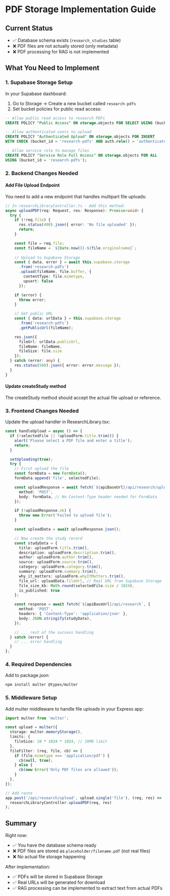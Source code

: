 # PDF Storage Implementation Guide

## Current Status
- ✅ Database schema exists (`research_studies` table)
- ❌ PDF files are not actually stored (only metadata)
- ❌ PDF processing for RAG is not implemented

## What You Need to Implement

### 1. Supabase Storage Setup

In your Supabase dashboard:
1. Go to Storage → Create a new bucket called `research-pdfs`
2. Set bucket policies for public read access:

```sql
-- Allow public read access to research PDFs
CREATE POLICY "Public Access" ON storage.objects FOR SELECT USING (bucket_id = 'research-pdfs');

-- Allow authenticated users to upload
CREATE POLICY "Authenticated Upload" ON storage.objects FOR INSERT 
WITH CHECK (bucket_id = 'research-pdfs' AND auth.role() = 'authenticated');

-- Allow service role to manage files
CREATE POLICY "Service Role Full Access" ON storage.objects FOR ALL 
USING (bucket_id = 'research-pdfs');
```

### 2. Backend Changes Needed

#### Add File Upload Endpoint
You need to add a new endpoint that handles multipart file uploads:

```typescript
// In researchLibraryController.ts - Add this method:
async uploadPDF(req: Request, res: Response): Promise<void> {
  try {
    if (!req.file) {
      res.status(400).json({ error: 'No file uploaded' });
      return;
    }

    const file = req.file;
    const fileName = `${Date.now()}-${file.originalname}`;
    
    // Upload to Supabase Storage
    const { data, error } = await this.supabase.storage
      .from('research-pdfs')
      .upload(fileName, file.buffer, {
        contentType: file.mimetype,
        upsert: false
      });

    if (error) {
      throw error;
    }

    // Get public URL
    const { data: urlData } = this.supabase.storage
      .from('research-pdfs')
      .getPublicUrl(fileName);

    res.json({
      fileUrl: urlData.publicUrl,
      fileName: fileName,
      fileSize: file.size
    });
  } catch (error: any) {
    res.status(500).json({ error: error.message });
  }
}
```

#### Update createStudy method
The createStudy method should accept the actual file upload or reference.

### 3. Frontend Changes Needed

Update the upload handler in ResearchLibrary.tsx:

```typescript
const handleUpload = async () => {
  if (!selectedFile || !uploadForm.title.trim()) {
    alert('Please select a PDF file and enter a title');
    return;
  }

  setUploading(true);
  try {
    // First upload the file
    const formData = new FormData();
    formData.append('file', selectedFile);

    const uploadResponse = await fetch(`${apiBaseUrl}/api/research/upload`, {
      method: 'POST',
      body: formData, // No Content-Type header needed for FormData
    });

    if (!uploadResponse.ok) {
      throw new Error('Failed to upload file');
    }

    const uploadData = await uploadResponse.json();

    // Now create the study record
    const studyData = {
      title: uploadForm.title.trim(),
      description: uploadForm.description.trim(),
      author: uploadForm.author.trim(),
      source: uploadForm.source.trim(),
      category: uploadForm.category.trim(),
      summary: uploadForm.summary.trim(),
      why_it_matters: uploadForm.whyItMatters.trim(),
      file_url: uploadData.fileUrl, // Real URL from Supabase Storage
      file_size_kb: Math.round(selectedFile.size / 1024),
      is_published: true
    };

    const response = await fetch(`${apiBaseUrl}/api/research`, {
      method: 'POST',
      headers: { 'Content-Type': 'application/json' },
      body: JSON.stringify(studyData),
    });

    // ... rest of the success handling
  } catch (error) {
    // ... error handling
  }
};
```

### 4. Required Dependencies

Add to package.json:
```bash
npm install multer @types/multer
```

### 5. Middleware Setup

Add multer middleware to handle file uploads in your Express app:

```typescript
import multer from 'multer';

const upload = multer({
  storage: multer.memoryStorage(),
  limits: {
    fileSize: 10 * 1024 * 1024, // 10MB limit
  },
  fileFilter: (req, file, cb) => {
    if (file.mimetype === 'application/pdf') {
      cb(null, true);
    } else {
      cb(new Error('Only PDF files are allowed'));
    }
  },
});

// Add route
app.post('/api/research/upload', upload.single('file'), (req, res) => 
  researchLibraryController.uploadPDF(req, res)
);
```

## Summary

Right now:
- ✅ You have the database schema ready
- ❌ PDF files are stored as `placeholder/filename.pdf` (not real files)
- ❌ No actual file storage happening

After implementation:
- ✅ PDFs will be stored in Supabase Storage
- ✅ Real URLs will be generated for download
- ✅ RAG processing can be implemented to extract text from actual PDFs
